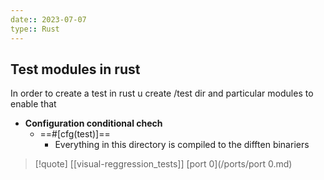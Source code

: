 ```yaml
---
date:: 2023-07-07
type:: Rust
---
```

## Test modules in rust 
In order to create a test in rust u create /test dir 
and particular modules to enable that 
- **Configuration conditional chech**
	- ==#[cfg(test)]==
		- Everything in this directory is compiled to the difften binariers 

>[!quote] [[visual-reggression_tests]] [port 0](/ports/port 0.md)